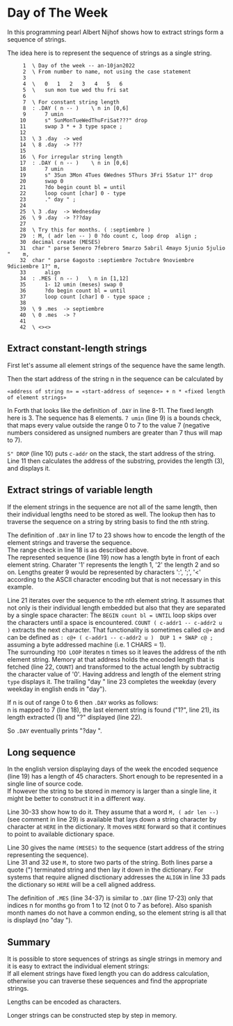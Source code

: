# Day of The Week

In this programming pearl Albert Nijhof shows how to
extract strings form a sequence of strings.

The idea here is to represent the sequence of strings as a single string.

```forth
     1  \ Day of the week -- an-10jan2022
     2  \ From number to name, not using the case statement
     3  
     4  \   0   1   2   3   4   5   6
     5  \   sun mon tue wed thu fri sat
     6  
     7  \ For constant string length
     8  : .DAY ( n -- )    \ n in [0,6]
     9      7 umin
    10      s" SunMonTueWedThuFriSat???" drop
    11      swap 3 * + 3 type space ;
    12  
    13  \ 3 .day  -> wed
    14  \ 8 .day  -> ???
    15  
    16  \ For irregular string length
    17  : .DAY ( n -- )    \ n in [0,6]
    18      7 umin
    19      s" 3Sun 3Mon 4Tues 6Wednes 5Thurs 3Fri 5Satur 1?" drop
    20      swap 0
    21      ?do begin count bl = until
    22      loop count [char] 0 - type
    23      ." day " ;
    24  
    25  \ 3 .day  -> Wednesday
    26  \ 9 .day  -> ???day
    27  
    28  \ Try this for months. ( :septiembre )
    29  : M, ( adr len -- ) 0 ?do count c, loop drop  align ;
    30  decimal create (MESES)
    31  char " parse 5enero 7febrero 5marzo 5abril 4mayo 5junio 5julio "    m,
    32  char " parse 6agosto :septiembre 7octubre 9noviembre 9diciembre 1?" m,
    33      align
    34  : .MES ( n -- )   \ n in [1,12]
    35      1- 12 umin (meses) swap 0
    36      ?do begin count bl = until
    37      loop count [char] 0 - type space ;
    38  
    39  \ 9 .mes  -> septiembre
    40  \ 0 .mes  -> ?
    41  
    42  \ <><>
```

## Extract constant-length strings

First let's assume all element strings of the sequence have the same length.

Then the start address of the string n in the sequence can be calculated by

    «address of string n» = «start-address of seqence» + n * «fixed length of element strings»

In Forth that looks like the definition of `.DAY` in line 8-11. The fixed length here is 3.
The sequence has 8 elements. `7 umin` (line 9) is a bounds check, that maps every value outside the 
range 0 to 7 to the value 7 (negative numbers considered as unsigned numbers are greater than 7 thus
will map to 7).

`S" DROP` (line 10) puts `c-addr` on the stack, the start address of the string.
Line 11 then calculates the address of the substring,  provides the length (3), and displays it.


## Extract strings of variable length

If the element strings in the sequence are not all of the same length, then their
individual lengths need to be stored as well. The lookup then has to traverse the sequence on a
string by string basis to find the nth string.

The definition of `.DAY` in line 17 to 23 shows how to encode the length of the element strings 
and traverse the sequence.  
The range check in line 18 is as described above.  
The represented sequence (line 19) now has a length byte in front of each element string. Charater '1' represents
the length 1, '2' the length 2 and so on. Lengths greater 9 would be represented by characters ':', ';', '<'
according to the ASCII character encoding but that is not necessary in this example.

Line 21 iterates over the sequence to the nth element string. It assumes that not only is their individual length
embedded but also that they are separated by a single space character: 
The `BEGIN count bl = UNTIL` loop skips over the characters until a space is encountered. 
`COUNT ( c-addr1 -- c-addr2 u )` extracts the next character. That functionality is sometimes called `c@+` and can
be defined as `: c@+ ( c-addr1 -- c-addr2 u )  DUP 1 + SWAP c@ ;` assuming a byte addressed 
machine (i.e. 1 CHARS = 1).  
The surrounding `?DO LOOP` iterates n times so it leaves the address of the nth element string. Memory at 
that address holds the encoded length that is fetched (line 22, `COUNT`) and transformed to the actual length
by subtractig the character value of '0'. Having address and length of the element string `type` displays it.
The trailing "day " line 23 completes the weekday (every weekday in english ends in "day").

If n is out of range 0 to 6 then `.DAY` works as follows:  
n is mapped to 7 (line 18), the last element string is found ("1?", line 21), 
its length extracted (1) and "?" displayed (line 22).

So `.DAY` eventually prints "?day ".


## Long sequence

In the english version displaying days of the week the encoded sequence (line 19) has a length of 45 characters.
Short enough to be represented in a single line of source code.  
If however the string to be stored in memory is larger than a single line, it might
be better to construct it in a different way.

Line 30-33 show how to do it. They assume that a word `M, ( adr len --)` (see comment in line 29) is 
available that lays down a string character by character at `HERE` in the dictionary. It moves `HERE` forward so that it continues to point to available dictionary space.

Line 30 gives the name `(MESES)` to the sequence (start address of the string representing the sequence).   
Line 31 and 32 use `M,` to store two parts of the string. Both lines parse a quote (")
terminated string and then lay it down in the dictionary. For systems that require aligned disctionary addresses
the `ALIGN` in line 33 pads the dictionary so `HERE` will be a cell aligned address.

The definition of `.MES` (line 34-37) is similar to `.DAY` (line 17-23) only that indices n for months go from
1 to 12 (not 0 to 7 as before). Also spanish month names do not have a common ending, so the element string is
all that is displayd (no "day ").

## Summary

It is possible to store sequences of strings as single strings in memory and it is easy to extract the individual element strings:  
If all element strings have fixed length you can do address calculation, otherwise you can traverse
these sequences and find the appropriate strings.  

Lengths can be encoded as characters.

Longer strings can be constructed step by step in memory.

